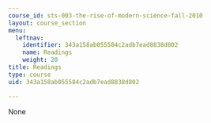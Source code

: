 ```yaml
---
course_id: sts-003-the-rise-of-modern-science-fall-2010
layout: course_section
menu:
  leftnav:
    identifier: 343a158ab055584c2adb7ead8838d802
    name: Readings
    weight: 20
title: Readings
type: course
uid: 343a158ab055584c2adb7ead8838d802

---
```

None
